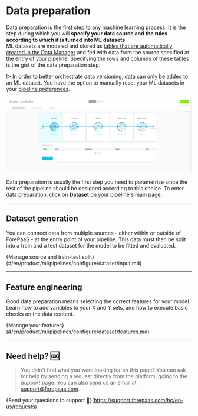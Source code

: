 # Data preparation

Data preparation is the first step to any machine learning process. It is the step during which you will **specify your data source and the rules according to which it is turned into ML datasets**.  
ML datasets are modeled and stored as [tables that are automatically created in the Data Manager](/en/product/data-manager/tables/index) and fed with data from the source specified at the entry of your pipeline. Specifying the rows and columns of these tables is the gist of the data preparation step.

!> In order to better orchestrate data versioning, data can only be added to an ML dataset. You have the option to manually reset your ML datasets in your [pipeline preferences](en/product/ml/pipelines/execute/preferences.md?id=reset-datasets).

![machinelearning](picts/pipeline-dataset.png)

Data preparation is usually the first step you need to parametrize since the rest of the pipeline should be designed according to this choice. To enter data preparation, click on **Dataset** on your pipeline's main page.

---
## Dataset generation

You can connect data from multiple sources - either within or outside of ForePaaS - at the entry point of your pipeline. This data must then be split into a train and a test dataset for the model to be fitted and evaluated.


{Manage source and train-test split}(#/en/product/ml/pipelines/configure/dataset/input.md)

---
## Feature engineering

Good data preparation means selecting the correct features for your model. Learn how to add variables to your X and Y sets, and how to execute basic checks on the data content.

{Manage your features}(#/en/product/ml/pipelines/configure/dataset/features.md)

---
##  Need help? 🆘

> You didn't find what you were looking for on this page? You can ask for help by sending a request directly from the platform, going to the *Support* page. You can also send us an email at support@forepaas.com.

{Send your questions to support 🤔}(https://support.forepaas.com/hc/en-us/requests)
